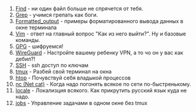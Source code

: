 1) [Find](/docs/Linux/Find.md) - ни один файл больше не спрячется от тебя. 
2) [Grep](/docs/Linux/Grep.md) - учимся грепать как боги.
3) [Formatted_output](/docs/Linux/Formatted_output.md) - примеры форматированного вывода данных в окне терминала
4) [Vim](/docs/Linux/Vim.md) - ответ на главный вопрос "Как из него выйти?". Ну и базовые команды.
5) [GPG](/docs/Linux/GPG.md) - шифруемся!
6) [WireGuard](/docs/Linux/WireGuard.md) - Настройте вашему ребенку VPN, а то чо он у вас как дебил?! 
7) [SSH](/docs/Linux/ssh.md) - ssh доступ по ключам
8) [tmux](/docs/Linux/tmux.md) - Разбей свой терминал на окна
9) [htop](/docs/Linux/htop.md) - Почувствуй себя владыкой процессов
10) [nc (Net cat)](/docs/Linux/nc.md) - Когда надо погонять всякое по сети по-быстренькому.
11) [locale](/docs/Linux/locale.md) - Локализция всякого. Как прикрутить русский язык куда не надо.
12) [jobs](/docs/Linux/jobs.md) - Управление задачами в одном окне без tmux
